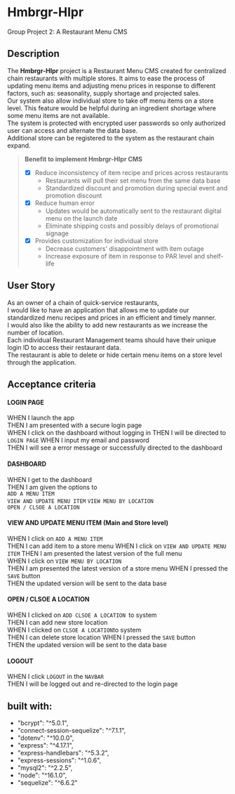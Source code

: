 # Hmbrgr-Hlpr
Group Project 2:  A Restaurant Menu CMS 

## Description


The **Hmbrgr-Hlpr** project is a Restaurant Menu CMS created for centralized chain restaurants with multiple stores. It aims to ease the process of updating menu items and adjusting menu prices in response to different factors, such as: seasonality, supply shortage and projected sales.  
Our system also allow individual store to take off menu items on a store level. This feature would be helpful during an ingredient shortage where some menu items are not available.  
The system is protected with encrypted user passwords so only authorized user can access and alternate the data base.  
Additional store can be registered to the system as the restaurant chain expand.

> **Benefit to implement Hmbrgr-Hlpr CMS**
>- [x] Reduce inconsistency of item recipe and prices across restaurants
>   * Restaurants will pull their set menu from the same data base
>   * Standardized discount and promotion during special event and promotion discount
>- [x] Reduce human error 
>   * Updates would be automatically sent to the restaurant digital menu on the launch date
>   * Eliminate shipping costs and possibly delays of promotional signage
>- [x] Provides customization for individual store 
>   * Decrease customers' disappointment with item outage 
>   * Increase exposure of item in response to PAR level and shelf-life


## User Story 
As an owner of a chain of quick-service restaurants,  
I would like to have an application that allows me to update our standardized menu recipes and prices in an efficient and timely manner.  
I would also like the ability to add new restaurants as we increase the number of location.  
Each individual Restaurant Management teams should have their unique login ID to access their restaurant data.  
The restaurant is able to delete or hide certain menu items on a store level through the application.  

## Acceptance criteria 
#### **LOGIN PAGE**
WHEN I launch the app  
THEN I am presented with a secure login page  
WHEN I click on the dashboard without logging in 
THEN I will be directed to ` LOGIN PAGE ` 
WHEN I input my email and password  
THEN I will see a error message or successfully directed to the dashboard

#### **DASHBOARD**
WHEN I get to the dashboard  
THEN I am given the options to  
` ADD A MENU ITEM `  
` VIEW AND UPDATE MENU ITEM `
` VIEW MENU BY LOCATION `  
` OPEN / CLSOE A LOCATION `  


#### **VIEW AND UPDATE MENU ITEM (Main and Store level)**  
WHEN I click on ` ADD A MENU ITEM `  
THEN I can add item to a store menu
WHEN I click on ` VIEW AND UPDATE MENU ITEM `
THEN I am presented the latest version of the full menu  
WHEN I click on ` VIEW MENU BY LOCATION `  
THEN I am presented the latest version of a store menu 
WHEN I pressed the ` SAVE ` button  
THEN the updated version will be sent to the data base  
    
#### **OPEN / CLSOE A LOCATION**   
WHEN  I clicked on `ADD CLSOE A LOCATION `to system  
THEN I can add new store location  
WHEN  I clicked on ` CLSOE A LOCATION `to system  
THEN I can delete store location 
WHEN I pressed the ` SAVE ` button  
THEN the updated version will be sent to the data base  
#### **LOGOUT**
WHEN I click `LOGOUT` in the `NAVBAR`  
THEN I will be logged out and re-directed to the login page  

## built with: 
*   "bcrypt": "^5.0.1",
*   "connect-session-sequelize": "^7.1.1",
*   "dotenv": "^10.0.0",
*    "express": "^4.17.1",
*    "express-handlebars": "^5.3.2",
*    "express-sessions": "^1.0.6",
*    "mysql2": "^2.2.5",
*    "node": "^16.1.0",
*    "sequelize": "^6.6.2"





